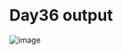 # Day36 output
![image](https://github.com/charumathi-N/CodeKata-Problems/assets/62592988/2be370f8-f90f-4211-a00e-6dbd10985e75)
